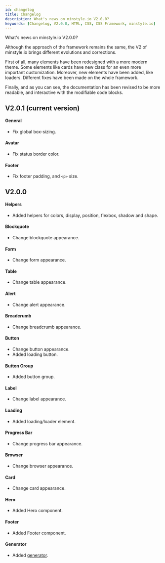 ```yaml
---
id: changelog
title: Changelog
description: What's news on minstyle.io V2.0.0?
keywords: [Changelog, V2.0.0, HTML, CSS, CSS Framework, minstyle.io]
---
```


What's news on minstyle.io V2.0.0?

Although the approach of the framework remains the same, the V2 of minstyle.io brings different evolutions and corrections. 

First of all, many elements have been redesigned with a more modern theme. Some elements like cards have new class for an even more important customization. Moreover, new elements have been added, like loaders. Different fixes have been made on the whole framework.

Finally, and as you can see, the documentation has been revised to be more readable, and interactive with the modifiable code blocks.

## V2.0.1 (current version)

#### General

* Fix global box-sizing.

#### Avatar

* Fix status border color.

#### Footer 

* Fix footer padding, and `<p>` size.

## V2.0.0

#### Helpers

* Added helpers for colors, display, position, flexbox, shadow and shape.

#### Blockquote

* Change blockquote appearance.

#### Form

* Change form appearance.

#### Table 

* Change table appearance.

#### Alert

* Change alert appearance.

#### Breadcrumb

* Change breadcrumb appearance.

#### Button

* Change button appearance.
* Added loading button.

#### Button Group

* Added button group.

#### Label

* Change label appearance.

#### Loading

* Added loading/loader element.

#### Progress Bar

* Change progress bar appearance.

#### Browser

* Change browser appearance.

#### Card

* Change card appearance.

#### Hero

* Added Hero component.

#### Footer

* Added Footer component.

#### Generator

* Added [generator](../Layout/generator).


